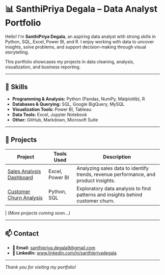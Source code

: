 # 📊 SanthiPriya Degala – Data Analyst Portfolio

Hello! I'm **SanthiPriya Degala**, an aspiring data analyst with strong skills in Python, SQL, Excel, Power BI, and R. I enjoy working with data to uncover insights, solve problems, and support decision-making through visual storytelling.

This portfolio showcases my projects in data cleaning, analysis, visualization, and business reporting.

---

## 🚀 Skills

- **Programming & Analysis:** Python (Pandas, NumPy, Matplotlib), R
- **Databases & Querying:** SQL, Google BigQuery, MySQL
- **Visualization Tools:** Power BI, Tableau
- **Data Tools:** Excel, Jupyter Notebook
- **Other:** GitHub, Markdown, Microsoft Suite

---

## 🧠 Projects

| Project | Tools Used | Description |
|--------|------------|-------------|
| [Sales Analysis Dashboard](https://github.com/d-s-priya/data-analyst-portfolio/tree/main/sales-analysis-dashboard) | Excel, Power BI | Analyzing sales data to identify trends, revenue performance, and product insights. |
| [Customer Churn Analysis](https://github.com/d-s-priya/data-analyst-portfolio/tree/main/customer-churn-analysis) | Python, SQL | Exploratory data analysis to find patterns and insights behind customer churn. |
| 
_(More projects coming soon...)_

---

## 📫 Contact

- **📧 Email:** santhipriya.degala9@gmail.com
- **🔗 LinkedIn:** www.linkedin.com/in/santhipriyadegala
---

_Thank you for visiting my portfolio!_



